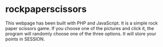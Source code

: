 # rockpaperscissors
This webpage has been built with PHP and JavaScript. It is 
a simple rock paper scissors game.
If you choose one of the pictures and click it, the program
will randomly choose one of the three options. It will
store your points in SESSION.
